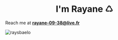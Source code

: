 <h1 align="center">I'm Rayane ♺ </h1>

 Reach me at **rayane-09-38@live.fr**

<p><img align="center" src="https://github-readme-stats.vercel.app/api/top-langs?username=raysbaelo&show_icons=true&locale=en&layout=compact" alt="raysbaelo" /></p>

